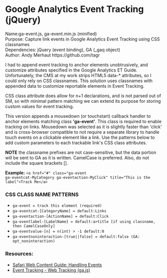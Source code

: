 Google Analytics Event Tracking (jQuery)
========================================

<p>
Name:ga-event.js, ga-event.min.js (minified)<br>
Purpose: Capture link events in Google Analytics Event Tracking using CSS classnames<br>
Dependencies: jQuery (event binding), GA (_gaq object)<br>
Author: Andy Merhaut https://github.com/tagr
</p>

<p>I had to append event tracking to anchor elements unobtrusively, and customize attributes specified in the 
Google Analytics ET Guide. Unfortunately, the CMS at my work strips HTML5 data-* attributes, so I could only 
rely on CSS classnames. This solution uses classnames with appended data to customize reportable elements in 
Event Tracking.</p>

<p>CSS class attribute does allow for n+1 declarations, and is not parsed out of SM, so with minimal pattern 
matching we can extend its purpose for storing custom values for event tracking.</p>

<p>This version appends a mousedown (or touchstart) callback handler to anchor elements matching class 
<b>'ga-event'</b>. This class is required to enable tracking on links. Mousedown was selected as it is slightly 
faster than 'click' and is cross-browser compatible to not require a separate library to handle touch 
events on a clickable element like a link. Use the patterns below to add custom parameters to each 
trackable link's CSS class attributes.</p>

<p><b>NOTE</b> the classname prefixes are not case-sensitive, but the data portion will be sent to GA as it is written. 
CamelCase is preferred. Also, do not include the square brackets [].</p>

<b>Example:</b> 
<code>&lt;a href="#" class="ga-event ga-eventcat-MyCategory ga-eventaction-MyClick" title="This is the label"&gt;Track Me&lt;/a&gt;</code>

<h3>CSS CLASS NAME PATTERNS</h3>
<ul>
<li><code>ga-event = track this element (required)</code></li>
<li><code>ga-eventcat-[CategoryName] = default:Links</code></li>
<li><code>ga-eventaction-[ActionName] = default:Click</code></li>
<li><code>ga-eventlabel-[LabelName] = default:a>title [if using classname, then CamelCaseOnly]</code></li>
<li><code>ga-eventvalue-[n] = n(int) > -1 default:0</code></li>
<li><code>ga-eventnoninteraction-[true||false] = default:false (GA: opt_noninteraction)</code></li>
</ul>


<h3>Resources:</h3>
<ul>
<li><a href="//developer.apple.com/library/safari/#documentation/AppleApplications/Reference/SafariWebContent/HandlingEvents/HandlingEvents.html">Safari Web Content Guide: Handling Events</a></li>
<li><a href="//developers.google.com/analytics/devguides/collection/gajs/eventTrackerGuide">Event Tracking - Web Tracking (ga.js)</a></li>
</ul>
